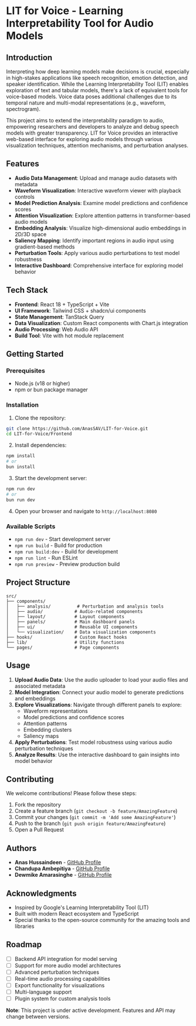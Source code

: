# LIT for Voice - Learning Interpretability Tool for Audio Models

## Introduction

Interpreting how deep learning models make decisions is crucial, especially in high-stakes applications like speech recognition, emotion detection, and speaker identification. While the Learning Interpretability Tool (LIT) enables exploration of text and tabular models, there's a lack of equivalent tools for voice-based models. Voice data poses additional challenges due to its temporal nature and multi-modal representations (e.g., waveform, spectrogram). 

This project aims to extend the interpretability paradigm to audio, empowering researchers and developers to analyze and debug speech models with greater transparency. LIT for Voice provides an interactive web-based interface for exploring audio models through various visualization techniques, attention mechanisms, and perturbation analyses.

## Features

- **Audio Data Management**: Upload and manage audio datasets with metadata
- **Waveform Visualization**: Interactive waveform viewer with playback controls
- **Model Prediction Analysis**: Examine model predictions and confidence scores
- **Attention Visualization**: Explore attention patterns in transformer-based audio models
- **Embedding Analysis**: Visualize high-dimensional audio embeddings in 2D/3D space
- **Saliency Mapping**: Identify important regions in audio input using gradient-based methods
- **Perturbation Tools**: Apply various audio perturbations to test model robustness
- **Interactive Dashboard**: Comprehensive interface for exploring model behavior

## Tech Stack

- **Frontend**: React 18 + TypeScript + Vite
- **UI Framework**: Tailwind CSS + shadcn/ui components
- **State Management**: TanStack Query
- **Data Visualization**: Custom React components with Chart.js integration
- **Audio Processing**: Web Audio API
- **Build Tool**: Vite with hot module replacement

## Getting Started

### Prerequisites

- Node.js (v18 or higher)
- npm or bun package manager

### Installation

1. Clone the repository:
```bash
git clone https://github.com/AnasSAV/LIT-for-Voice.git
cd LIT-for-Voice/Frontend
```

2. Install dependencies:
```bash
npm install
# or
bun install
```

3. Start the development server:
```bash
npm run dev
# or
bun run dev
```

4. Open your browser and navigate to `http://localhost:8080`

### Available Scripts

- `npm run dev` - Start development server
- `npm run build` - Build for production
- `npm run build:dev` - Build for development
- `npm run lint` - Run ESLint
- `npm run preview` - Preview production build

## Project Structure

```
src/
├── components/
│   ├── analysis/          # Perturbation and analysis tools
│   ├── audio/            # Audio-related components
│   ├── layout/           # Layout components
│   ├── panels/           # Main dashboard panels
│   ├── ui/               # Reusable UI components
│   └── visualization/    # Data visualization components
├── hooks/                # Custom React hooks
├── lib/                  # Utility functions
└── pages/                # Page components
```

## Usage

1. **Upload Audio Data**: Use the audio uploader to load your audio files and associated metadata
2. **Model Integration**: Connect your audio model to generate predictions and embeddings
3. **Explore Visualizations**: Navigate through different panels to explore:
   - Waveform representations
   - Model predictions and confidence scores
   - Attention patterns
   - Embedding clusters
   - Saliency maps
4. **Apply Perturbations**: Test model robustness using various audio perturbation techniques
5. **Analyze Results**: Use the interactive dashboard to gain insights into model behavior

## Contributing

We welcome contributions! Please follow these steps:

1. Fork the repository
2. Create a feature branch (`git checkout -b feature/AmazingFeature`)
3. Commit your changes (`git commit -m 'Add some AmazingFeature'`)
4. Push to the branch (`git push origin feature/AmazingFeature`)
5. Open a Pull Request

## Authors

- **Anas Hussaindeen** - [GitHub Profile](https://github.com/AnasSAV)
- **Chandupa Ambepitiya** - [GitHub Profile](https://github.com/Chand2103)
- **Dewmike Amarasinghe** - [GitHub Profile](https://github.com/DewmikeAmarasinghe)

## Acknowledgments

- Inspired by Google's Learning Interpretability Tool (LIT)
- Built with modern React ecosystem and TypeScript
- Special thanks to the open-source community for the amazing tools and libraries

## Roadmap

- [ ] Backend API integration for model serving
- [ ] Support for more audio model architectures
- [ ] Advanced perturbation techniques
- [ ] Real-time audio processing capabilities
- [ ] Export functionality for visualizations
- [ ] Multi-language support
- [ ] Plugin system for custom analysis tools

**Note**: This project is under active development. Features and API may change between versions.